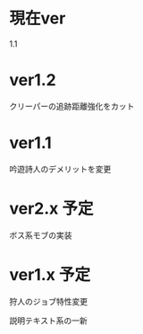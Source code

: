 
# 現在ver
1.1

# ver1.2

クリーパーの追跡距離強化をカット

# ver1.1

吟遊詩人のデメリットを変更

# ver2.x 予定

ボス系モブの実装

# ver1.x 予定

狩人のジョブ特性変更

説明テキスト系の一新

